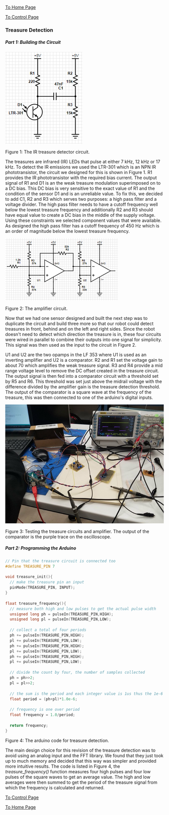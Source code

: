 [To Home Page](/index.md)

[To Control Page](./control.md)

### Treasure Detection

##### Part 1: Building the Circuit

![Detector circuit](./img/detector.png)

Figure 1: The IR treasure detector circuit.



The treasures are infrared (IR) LEDs that pulse at either 7 kHz, 12 kHz or 17 kHz. To detect the IR emissions we used the LTR-301 which is an NPN IR phototransistor, the circuit we designed for this is shown in Figure 1. R1 provides the IR phototransistor with the required bias current. The output signal of R1 and D1 is an the weak treasure modulation superimposed on to a DC bias. This DC bias is very sensitive to the exact value of R1 and the condition of the sensor D1 and is an unreliable value. To fix this, we decided to add C1, R2 and R3 which serves two purposes: a high pass filter and a voltage divider. The high pass filter needs to have a cutoff frequency well below the lowest treasure frequency and additionally R2 and R3 should have equal value to create a DC bias in the middle of the supply voltage. Using these constraints we selected component values that were available. As designed the high pass filter has a cutoff frequency of 450 Hz which is an order of magnitude below the lowest treasure frequency.



![Amplifier circuit](./img/amplifier.png)

Figure 2: The amplifier circuit.



Now that we had one sensor designed and built the next step was to duplicate the circuit and build three more so that our robot could detect treasures in front, behind and on the left and right sides. Since the robot doesn't need to detect which direction the treasure is in, these four circuits were wired in parallel to combine their outputs into one signal for simplicity. This signal was then used as the input to the circuit in Figure 2.

U1 and U2 are the two opamps in the LF 353 where U1 is used as an inverting amplifier and U2 is a comparator. R2 and R1 set the voltage gain  to about 70 which amplifies the weak treasure signal. R3 and R4 provide a mid range voltage level to remove the DC offset created in the treasure circuit. The output signal is then fed into a comparator circuit with a threshold set by R5 and R6. This threshold was set just above the midrail voltage with the difference divided by the amplifier gain is the treasure detection threshold. The output of the comparator is a square wave at the frequency of the treasure, this was then connected to one of the arduino's digital inputs.



![Oscilloscope testing](./img/oscilloscope.jpg)

Figure 3: Testing the treasure circuits and amplifier. The output of the comparator is the purple trace on the oscilloscope.



##### Part 2: Programming the Arduino

```c
// Pin that the treasure circuit is connected too
#define TREASURE_PIN 7

void treasure_init(){
  // make the treasure pin an input
  pinMode(TREASURE_PIN, INPUT);
}

float treasure_frequency(){
  // measure both high and low pulses to get the actual pulse width
  unsigned long ph = pulseIn(TREASURE_PIN,HIGH);
  unsigned long pl = pulseIn(TREASURE_PIN,LOW);

  // collect a total of four periods
  ph += pulseIn(TREASURE_PIN,HIGH);
  pl += pulseIn(TREASURE_PIN,LOW);
  ph += pulseIn(TREASURE_PIN,HIGH);
  pl += pulseIn(TREASURE_PIN,LOW);
  ph += pulseIn(TREASURE_PIN,HIGH);
  pl += pulseIn(TREASURE_PIN,LOW);

  // divide the count by four, the number of samples collected
  ph = ph>>2;
  pl = pl>>2;

  // the sum is the period and each integer value is 1us thus the 1e-6
  float period = (ph+pl)*1.0e-6;

  // frequency is one over period
  float frequency = 1.0/period;

  return frequency;
}
```

Figure 4: The arduino code for treasure detection.



The main design choice for this revision of the treasure detection was to avoid using an analog input and the FFT library. We found that they just took up to much memory and decided that this way was simpler and provided more intuitive results. The code is listed in Figure 4, the *treasure_frequency()* function measures four high pulses and four low pulses of the square waves to get an average value. The high and low averages were then summed to get the period of the treasure signal from which the frequency is calculated and returned.


[To Control Page](./control.md)

[To Home Page](/index.md)
